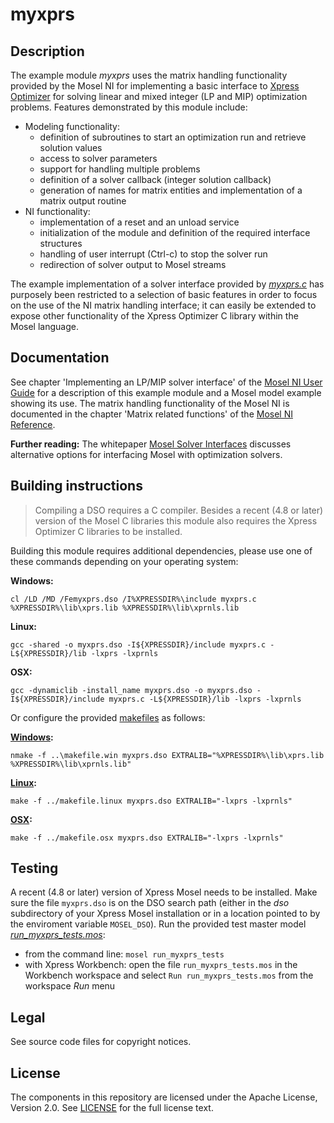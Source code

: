 # myxprs

## Description

The example module *myxprs* uses the matrix handling functionality provided by the Mosel NI for implementing a basic interface
to [Xpress Optimizer](https://community.fico.com/docs/DOC-3718) for solving linear and mixed integer (LP and MIP) optimization problems. Features demonstrated by this module include:

* Modeling functionality:
  * definition of subroutines to start an optimization run and retrieve solution values
  * access to solver parameters
  * support for handling multiple problems
  * definition of a solver callback (integer solution callback)
  * generation of names for matrix entities and implementation of a matrix output routine
* NI functionality:
  * implementation of a reset and an unload service
  * initialization of the module and definition of the required interface structures
  * handling of user interrupt (Ctrl-c) to stop the solver run
  * redirection of solver output to Mosel streams

The example implementation of a solver interface provided by *[myxprs.c](myxprs.c)* has purposely been restricted to a selection of basic features in order to focus on the use of the NI matrix handling interface; it can easily be extended to expose other functionality of the Xpress Optimizer C library within the Mosel language. 

## Documentation

See chapter 'Implementing an LP/MIP solver interface' of the [Mosel NI User Guide](http://www.fico.com/fico-xpress-optimization/docs/latest/mosel/mosel_niug/dhtml/index.html) for a description of this example module and a Mosel model example showing its use. The matrix handling functionality of the Mosel NI is documented in the chapter 'Matrix related functions' of the [Mosel NI Reference](http://www.fico.com/fico-xpress-optimization/docs/latest/mosel/mosel_NI/dhtml/index.html). 

**Further reading:** The whitepaper [Mosel Solver Interfaces](http://www.fico.com/fico-xpress-optimization/docs/latest/mosel/mosel_solvers/dhtml/index.html) discusses alternative options for interfacing Mosel with optimization solvers.


## Building instructions

> Compiling a DSO requires a C compiler.
> Besides a recent (4.8 or later) version of the Mosel C libraries this module also requires the Xpress Optimizer C libraries to be installed. 

Building this module requires additional dependencies, please use one of these commands depending on your operating system:

**Windows:**

`cl /LD /MD /Femyxprs.dso /I%XPRESSDIR%\include myxprs.c %XPRESSDIR%\lib\xprs.lib %XPRESSDIR%\lib\xprnls.lib`

**Linux:**

`gcc -shared -o myxprs.dso -I${XPRESSDIR}/include myxprs.c -L${XPRESSDIR}/lib -lxprs -lxprnls`

**OSX:**

`gcc -dynamiclib -install_name myxprs.dso -o myxprs.dso -I${XPRESSDIR}/include myxprs.c -L${XPRESSDIR}/lib -lxprs -lxprnls`

Or configure the provided [makefiles](../README.md) as follows:

**[Windows](../makefile.win):**

`nmake -f ..\makefile.win myxprs.dso EXTRALIB="%XPRESSDIR%\lib\xprs.lib %XPRESSDIR%\lib\xprnls.lib"`

**[Linux](../makefile.linux):**

`make -f ../makefile.linux myxprs.dso EXTRALIB="-lxprs -lxprnls"`

**[OSX](../makefile.osx):**

`make -f ../makefile.osx myxprs.dso EXTRALIB="-lxprs -lxprnls"`

## Testing

A recent (4.8 or later) version of Xpress Mosel needs to be installed.
Make sure the file `myxprs.dso` is on the DSO search path (either in the *dso* subdirectory of your Xpress Mosel installation or in a location pointed to by the enviroment variable `MOSEL_DSO`).
Run the provided test master model *[run_myxprs_tests.mos](run_myxprs_tests.mos)*:
* from the command line: `mosel run_myxprs_tests`
* with Xpress Workbench: open the file `run_myxprs_tests.mos` in the Workbench workspace and select `Run run_myxprs_tests.mos` from the workspace *Run* menu

## Legal

See source code files for copyright notices.

## License

The components in this repository are licensed under the Apache License, Version 2.0. See [LICENSE](../../LICENSE) for the full license text.

